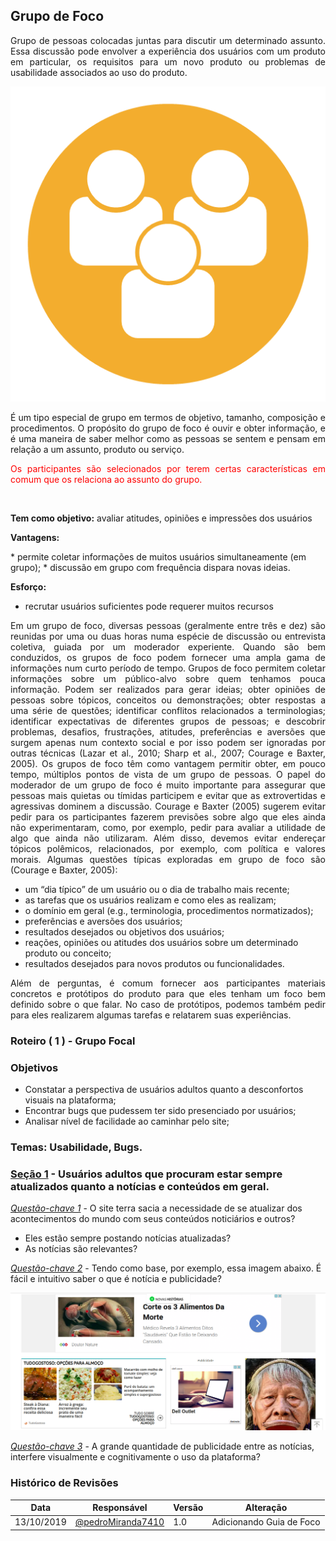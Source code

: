 ## **Grupo de Foco**

<p align= "justify">Grupo de pessoas colocadas juntas para discutir um determinado assunto.
Essa discussão pode envolver a experiência dos usuários com um produto em particular, os requisitos para um novo produto ou problemas de usabilidade associados ao uso do produto.</p>

![artIcon](../../img/grupo_foco.png)

<p align= "justify">É um tipo especial de grupo em termos de objetivo, tamanho, composição e procedimentos. O propósito do grupo de foco é ouvir e obter informação, e é uma maneira de saber melhor como as pessoas se sentem e pensam em relação a um assunto, produto ou serviço.</p>

<p style="color:red" align= "justify">Os participantes são selecionados por terem certas características em comum que os relaciona ao assunto do grupo.</p>

<br>

<p align= "justify"><b>Tem como objetivo:</b> avaliar atitudes, opiniões e impressões dos usuários</p>

<p align= "justify"><b>Vantagens: </b></p>
* permite coletar informações de muitos usuários simultaneamente (em grupo);
* discussão em grupo com frequência dispara novas ideias.


<p align= "justify"><b>Esforço:</b></p>

* recrutar usuários suficientes pode requerer muitos recursos

<p align= "justify">Em um grupo de foco, diversas pessoas (geralmente entre três e dez) são reunidas por uma ou duas horas numa espécie de discussão ou entrevista coletiva, guiada por um moderador experiente. Quando são bem conduzidos, os grupos de foco podem fornecer uma ampla gama de informações num curto período de tempo. Grupos de foco permitem coletar informações sobre um público-alvo sobre quem tenhamos pouca informação. Podem ser realizados para gerar ideias; obter opiniões de pessoas sobre tópicos, conceitos ou demonstrações; obter respostas a uma série de questões; identificar conflitos relacionados a terminologias; identificar expectativas de diferentes grupos de pessoas; e descobrir problemas, desafios, frustrações, atitudes, preferências e aversões que surgem apenas num contexto social e por isso podem ser ignoradas por outras técnicas (Lazar et al., 2010; Sharp et al., 2007; Courage e Baxter, 2005). Os grupos de foco têm como vantagem permitir obter, em pouco tempo, múltiplos pontos de vista de um grupo de pessoas. O papel do moderador de um grupo de foco é muito importante para assegurar que pessoas mais quietas ou tímidas participem e evitar que as extrovertidas e agressivas dominem a discussão. Courage e Baxter (2005) sugerem evitar pedir para os participantes fazerem previsões sobre algo que eles ainda não experimentaram, como, por exemplo, pedir para avaliar a utilidade de algo que ainda não utilizaram. Além disso, devemos evitar endereçar tópicos polêmicos, relacionados, por exemplo, com política e valores morais. Algumas questões típicas exploradas em grupo de foco são (Courage e Baxter, 2005): </p>

* um “dia típico” de um usuário ou o dia de trabalho mais recente;
* as tarefas que os usuários realizam e como eles as realizam; 
* o domínio em geral (e.g., terminologia, procedimentos normatizados); 
* preferências e aversões dos usuários; 
* resultados desejados ou objetivos dos usuários; 
* reações, opiniões ou atitudes dos usuários sobre um determinado produto ou conceito; 
* resultados desejados para novos produtos ou funcionalidades. 

<p align= "justify">Além de perguntas, é comum fornecer aos participantes materiais concretos e protótipos do produto para que eles tenham um foco bem definido sobre o que falar. No caso de protótipos, podemos também pedir para eles realizarem algumas tarefas e relatarem suas experiências. </p>


### **Roteiro ( 1 ) - Grupo Focal**

### **Objetivos**
* Constatar a perspectiva de usuários adultos quanto a desconfortos visuais na plataforma;
* Encontrar bugs que pudessem ter sido presenciado por usuários;
* Analisar nível de facilidade ao caminhar pelo site;

### **Temas:** Usabilidade, Bugs.

### **<u>Seção 1</u>** - Usuários adultos que procuram estar sempre atualizados quanto a notícias e conteúdos em geral.

<i><u>Questão-chave 1</i></u> - O site terra sacia a necessidade de se atualizar dos acontecimentos do mundo com seus conteúdos noticiários e outros?

* Eles estão sempre postando notícias atualizadas?
* As notícias são relevantes?

<i><u>Questão-chave 2</i></u> - Tendo como base, por exemplo, essa imagem abaixo. É fácil e intuitivo saber o que é notícia e publicidade?

![artIcon](../../img/print_terra_1.png)

<i><u>Questão-chave 3</i></u> - A grande quantidade de publicidade entre as notícias, interfere visualmente e cognitivamente o uso da plataforma?

### **Histórico de Revisões**

Data | Responsável | Versão | Alteração 
---- | ----------- | ------ | ---------
13/10/2019 | [@pedroMiranda7410](http://github.com/pedroMiranda7410) | 1.0 | Adicionando Guia de Foco |
